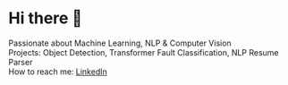 # Hi there 👋

  
Passionate about Machine Learning, NLP & Computer Vision  
Projects: Object Detection, Transformer Fault Classification, NLP Resume Parser  
How to reach me: [LinkedIn](https://www.linkedin.com/in/hassaan-huzaifa-928807379?utm_source=share&utm_campaign=share_via&utm_content=profile&utm_medium=android_app)

<!-- You can add badges, stats, and GIFs as well -->

